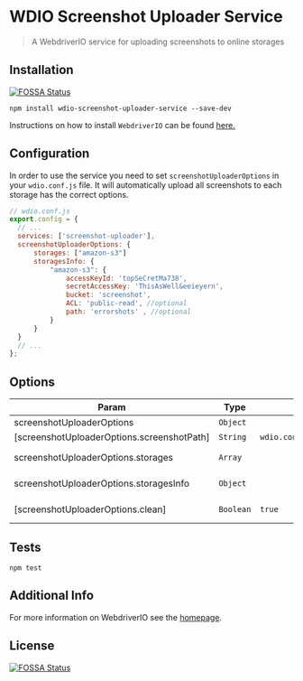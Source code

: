 WDIO Screenshot Uploader Service
=================================

> A WebdriverIO service for uploading screenshots to online storages

## Installation
[![FOSSA Status](https://app.fossa.io/api/projects/git%2Bgithub.com%2Fdimitriharding%2Fwdio-screenshot-uploader-service.svg?type=shield)](https://app.fossa.io/projects/git%2Bgithub.com%2Fdimitriharding%2Fwdio-screenshot-uploader-service?ref=badge_shield)

```console
npm install wdio-screenshot-uploader-service --save-dev
```
Instructions on how to install `WebdriverIO` can be found [here.](http://webdriver.io/guide/getstarted/install.html)

## Configuration

In order to use the service you need to set `screenshotUploaderOptions` in your `wdio.conf.js` file. It will automatically upload all screenshots to each storage has the correct options.

```js
// wdio.conf.js
export.config = {
  // ...
  services: ['screenshot-uploader'],
  screenshotUploaderOptions: {
      storages: ["amazon-s3"]
      storagesInfo: {
          "amazon-s3": {
              accessKeyId: 'topSeCretMa738',
              secretAccessKey: 'ThisAsWell&eeieyern',
              bucket: 'screenshot',
              ACL: 'public-read', //optional
              path: 'errorshots' , //optional
          }
      }
  }
  // ...
};
```

## Options
<a name="Uploaders"></a>

| Param | Type | Default | Description |
| --- | --- | --- | --- |
| screenshotUploaderOptions | <code>Object</code> |  | wdio.config.screenshotUploaderOptions |
| [screenshotUploaderOptions.screenshotPath] | <code>String</code> | <code>wdio.config.screenshotPath</code> | Path of screenshots |
| screenshotUploaderOptions.storages | <code>Array</code> |  | List of storage services to use e.g. ["amazon-s3","google-cloud"] |
| screenshotUploaderOptions.storagesInfo | <code>Object</code> |  | Credentials and additional information for each service |
| [screenshotUploaderOptions.clean] | <code>Boolean</code> | <code>true</code> | Whether or not to remove files from dir on initialization |

## Tests
`npm test`

## Additional Info

For more information on WebdriverIO see the [homepage](http://webdriver.io).

## License
[![FOSSA Status](https://app.fossa.io/api/projects/git%2Bgithub.com%2Fdimitriharding%2Fwdio-screenshot-uploader-service.svg?type=large)](https://app.fossa.io/projects/git%2Bgithub.com%2Fdimitriharding%2Fwdio-screenshot-uploader-service?ref=badge_large)